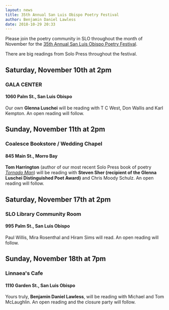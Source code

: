 ```yaml
---
layout: news
title: 35th Annual San Luis Obispo Poetry Festival
author: Benjamin Daniel Lawless
date: 2018-10-29 20:33
---
```


Please join the poetry community in SLO throughout the month of November for the [35th Annual San Luis Obispo Poetry Festival](http://www.languageofthesoul.org/slo_poetry/index.html).

There are big readings from Solo Press throughout the festival.  

## Saturday, November 10th at 2pm  
### GALA CENTER  
#### 1060 Palm St., San Luis Obispo  

Our own **Glenna Luschei** will be reading with T C West, Don Wallis and Karl Kempton. An open reading will follow.

## Sunday, November 11th at 2pm  
### Coalesce Bookstore / Wedding Chapel  
#### 845 Main St., Morro Bay

**Tom Harrington** (author of our most recent Solo Press book of poetry [*Tornado Man*](/books/tornado-man)) will be reading with **Steven Sher (recipient of the Glenna Luschei Distinguished Poet Award)** and Chris Moody Schulz. An open reading will follow.

## Saturday,  November 17th at 2pm  
### SLO Library Community Room  
#### 995 Palm St., San Luis Obispo

Paul Willis, Mira Rosenthal and Hiram Sims will read. An open reading will follow.

## Sunday, November 18th at 7pm  
### Linnaea's Cafe  
#### 1110 Garden St., San Luis Obispo

Yours truly, **Benjamin Daniel Lawless**, will be reading with Michael and Tom McLaughlin. An open reading and the closure party will follow.
